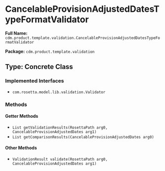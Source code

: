 # CancelableProvisionAdjustedDatesTypeFormatValidator

**Full Name:** `cdm.product.template.validation.CancelableProvisionAdjustedDatesTypeFormatValidator`

**Package:** `cdm.product.template.validation`

## Type: Concrete Class

### Implemented Interfaces

- `com.rosetta.model.lib.validation.Validator`

### Methods

#### Getter Methods

- `List getValidationResults(RosettaPath arg0, CancelableProvisionAdjustedDates arg1)`
- `List getComparisonResults(CancelableProvisionAdjustedDates arg0)`

#### Other Methods

- `ValidationResult validate(RosettaPath arg0, CancelableProvisionAdjustedDates arg1)`

